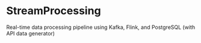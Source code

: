 # StreamProcessing
Real-time data processing pipeline using Kafka, Flink, and PostgreSQL (with API data generator)
